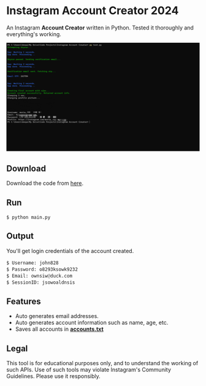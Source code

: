 # Instagram Account Creator 2024
An Instagram **Account Creator** written in Python. Tested it thoroughly and everything's working.

![](https://raw.githubusercontent.com/diezo/Instagram-Account-Creator/main/assets/Screenshot_49.png)

## Download
Download the code from [here](https://sonii.gumroad.com/l/account-creator).

## Run
    $ python main.py

## Output
You'll get login credentials of the account created.

```python
$ Username: john828
$ Password: o8293ksowk9232
$ Email: ownsiw@duck.com
$ SessionID: jsowoaldnsis
```

## Features
- Auto generates email addresses.
- Auto generates account information such as name, age, etc.
- Saves all accounts in <ins>**accounts.txt**</ins>

## Legal
This tool is for educational purposes only, and to understand the working of such APIs. Use of such tools may violate Instagram's Community Guidelines. Please use it responsibly.

